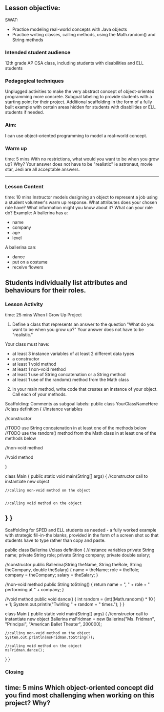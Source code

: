 ## Lesson objective:
SWAT:
- Practice modeling real-world concepts with Java objects
- Practice writing classes, calling methods, using the Math.random() and String methods

### Intended student audience
12th grade AP CSA class, including students with disabilities and ELL students

### Pedagogical techniques
Unplugged activities to make the very abstract concept of object-oriented programming more concrete.
Subgoal labeling to provide students with a starting point for their project. Additional scaffolding in the form of a fully built example with certain areas hidden for students with disabilities or ELL students if needed.

### Aim:
I can use object-oriented programming to model a real-world concept.

### Warm up
time: 5 mins
With no restrictions, what would you want to be when you grow up? Why? Your answer does not have to be "realistic" ie astronaut, movie star, Jedi are all acceptable answers.

---

### Lesson Content
time: 10 mins
Instructor models designing an object to represent a job using a student volunteer's warm up response.
What attributes does your chosen role have? What information might you know about it?
What can your role do?
Example:
A ballerina has a:
- name
- company
- age
- level

A ballerina can:
- dance
- put on a costume
- receive flowers

Students individually list attributes and behaviours for their roles.
---

### Lesson Activity
time: 25 mins
When I Grow Up Project
1. Define a class that represents an answer to the question "What do you want to be when you grow up?"
Your answer does not have to be "realistic."

Your class must have:
- at least 3 instance variables of at least 2 different data types
- a constructor
- at least 1 void method
- at least 1 non-void method
- at least 1 use of String concatenation or a String method
- at least 1 use of the random() method from the Math class

2. In your main method, write code that creates an instance of your object. Call each of your methods.

Scaffolding:
Comments as subgoal labels:
public class YourClassNameHere //class definition
{
  //instance variables
  


  
  //constructor
  




  //TODO use String concatenation in at least one of the methods below
  //TODO use the random() method from the Math class in at least one of the methods below
  
  //non-void method
  
  



  //void method



}

class Main {
  public static void main(String[] args) {
    //constructor call to instantiate new object


    //calling non-void method on the object
    

    //calling void method on the object
    
  }
}
---
Scaffolding for SPED and ELL students as needed - a fully worked example with strategic fill-in-the blanks, provided in the form of a screen shot so that students have to type rather than copy and paste.

public class Ballerina //class definition
{
  //instance variables
  private String name;
  private String role;
  private String company;
  private double salary;
  
  //constructor
  public Ballerina(String theName, String theRole, String theCompany, double theSalary)
  {
    name = theName;
    role = theRole;
    company = theCompany;
    salary = theSalary;
  }

//non-void method
  public String toString()
  {
    return name + ", " + role + " performing at " + company;
  }

//void method
  public void dance()
  {
    int random = (int)(Math.random() * 10 ) + 1;
    System.out.println("Twirling " + random + " times.");
  }
}

class Main {
  public static void main(String[] args) {
    //constructor call to instantiate new object
    Ballerina msFridman = new Ballerina("Ms. Fridman", "Principal", "American Ballet Theater", 200000);

    //calling non-void method on the object
    System.out.println(msFridman.toString());

    //calling void method on the object
    msFridman.dance();
  }
}
### Closing
time: 5 mins
Which object-oriented concept did you find most challenging when working on this project? Why?
---